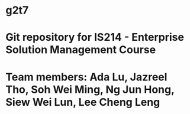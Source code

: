 # g2t7

# Git repository for IS214 - Enterprise Solution Management Course
# Team members: Ada Lu, Jazreel Tho, Soh Wei Ming, Ng Jun Hong, Siew Wei Lun, Lee Cheng Leng
